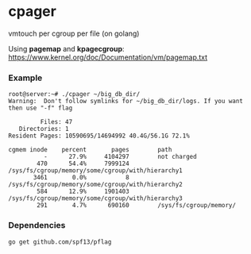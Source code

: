 # cpager
vmtouch per cgroup per file (on golang)

Using **pagemap** and **kpagecgroup**: https://www.kernel.org/doc/Documentation/vm/pagemap.txt

### Example ###

```
root@server:~# ./cpager ~/big_db_dir/
Warning:  Don't follow symlinks for ~/big_db_dir/logs. If you want then use "-f" flag

         Files: 47
   Directories: 1
Resident Pages: 10590695/14694992 40.4G/56.1G 72.1%

cgmem inode    percent       pages        path
          -      27.9%     4104297        not charged
        470      54.4%     7999124        /sys/fs/cgroup/memory/some/cgroup/with/hierarchy1
       3461       0.0%           8        /sys/fs/cgroup/memory/some/cgroup/with/hierarchy2
        584      12.9%     1901403        /sys/fs/cgroup/memory/some/cgroup/with/hierarchy3
        291       4.7%      690160        /sys/fs/cgroup/memory/
```

### Dependencies ###

```
go get github.com/spf13/pflag
```
